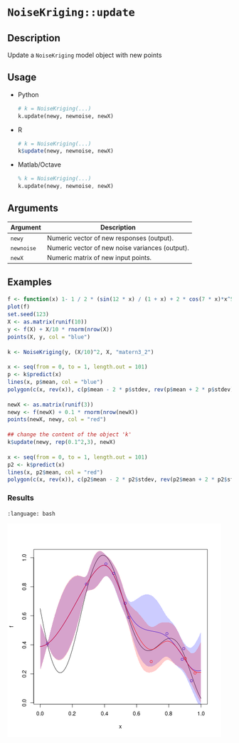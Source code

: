 # `NoiseKriging::update`


## Description

Update a `NoiseKriging` model object with new points


## Usage

* Python
    ```python
    # k = NoiseKriging(...)
    k.update(newy, newnoise, newX)
    ```
* R
    ```r
    # k = NoiseKriging(...)
    k$update(newy, newnoise, newX)
    ```
* Matlab/Octave
    ```octave
    % k = NoiseKriging(...)
    k.update(newy, newnoise, newX)
    ```


## Arguments

Argument      |Description
------------- |----------------
`newy`     |     Numeric vector of new responses (output).
`newnoise`     |     Numeric vector of new noise variances (output).
`newX`     |     Numeric matrix of new input points.


## Examples

```r
f <- function(x) 1- 1 / 2 * (sin(12 * x) / (1 + x) + 2 * cos(7 * x)*x^5 + 0.7)
plot(f)
set.seed(123)
X <- as.matrix(runif(10))
y <- f(X) + X/10 * rnorm(nrow(X))
points(X, y, col = "blue")

k <- NoiseKriging(y, (X/10)^2, X, "matern3_2")

x <- seq(from = 0, to = 1, length.out = 101)
p <- k$predict(x)
lines(x, p$mean, col = "blue")
polygon(c(x, rev(x)), c(p$mean - 2 * p$stdev, rev(p$mean + 2 * p$stdev)), border = NA, col = rgb(0, 0, 1, 0.2))

newX <- as.matrix(runif(3))
newy <- f(newX) + 0.1 * rnorm(nrow(newX))
points(newX, newy, col = "red")

## change the content of the object 'k'
k$update(newy, rep(0.1^2,3), newX)

x <- seq(from = 0, to = 1, length.out = 101)
p2 <- k$predict(x)
lines(x, p2$mean, col = "red")
polygon(c(x, rev(x)), c(p2$mean - 2 * p2$stdev, rev(p2$mean + 2 * p2$stdev)), border = NA, col = rgb(1, 0, 0, 0.2))
```

### Results
```{literalinclude} ../examples/update.NoiseKriging.md.Rout
:language: bash
```
![](../examples/update.NoiseKriging.md.png)
